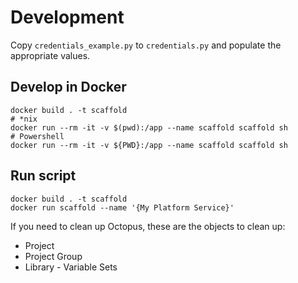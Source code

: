 # Development
Copy `credentials_example.py` to `credentials.py` and populate the appropriate values.

## Develop in Docker
```
docker build . -t scaffold
# *nix
docker run --rm -it -v $(pwd):/app --name scaffold scaffold sh
# Powershell
docker run --rm -it -v ${PWD}:/app --name scaffold scaffold sh
```

## Run script
```
docker build . -t scaffold
docker run scaffold --name '{My Platform Service}'
```

If you need to clean up Octopus, these are the objects to clean up:
- Project
- Project Group
- Library - Variable Sets

